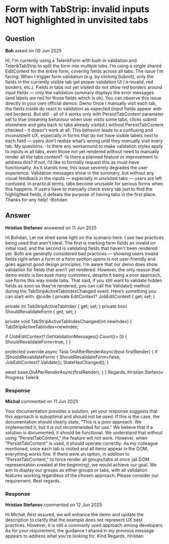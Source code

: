 # Form with TabStrip: invalid inputs NOT highlighted in unvisited tabs

## Question

**Boh** asked on 09 Jun 2025

Hi, I'm currently using a TelerikForm with built-in validation and TelerikTabStrip to split the form into multiple tabs. I’m using a single shared EditContext for the entire form, covering fields across all tabs. The issue I'm facing: When I trigger form validation (e.g. by clicking Submit), only the fields in the currently visible tab get proper validation UI (.k-invalid, red borders, etc.). Fields in tabs not yet visited do not show red borders around input fields — only the validation summary displays the error messages (and labels are red for those fields which is ok). You can observe this issue directly in your own official demos: Demo Once I manually visit each tab, the fields inside do react to validation as expected (input fields appear with red borders). But still - all of it works only with PersistTabContent parameter set to true (meaning behaviour when user visits some tabs, clicks submit elsewhere and gets back to tabs already visited.) without PersistTabContent checked - it doesn't work at all. This behavior leads to a confusing and inconsistent UX, especially in forms that do not have visible labels next to each field — users don’t realize what’s wrong until they manually visit every tab. My questions: -Is there any workaround to make validation styles apply to inputs in all tabs, even those not yet rendered without need to manually render all the tabs content? -Is there a planned feature or improvement to address this? If not, I’d like to formally request this as must-have functionality. As it stands now, this issue severely degrades the user experience. Validation messages show in the summary, but without any visual feedback in the inputs — especially in unvisited tabs — users are left confused. In practical terms, tabs become unusable for serious forms when this happens. If users have to manually check every tab just to find the highlighted fields, it defeats the purpose of having tabs in the first place. Thanks for any help! -Bohdan

## Answer

**Hristian Stefanov** answered on 11 Jun 2025

Hi Bohdan, Let me shed some light on the scenario here. I see two practices being used that aren't ideal. The first is marking form fields as invalid on initial load, and the second is validating fields that haven't been rendered yet. Both are generally considered bad practices — showing users invalid fields right when a form or a form section opens is not user-friendly and goes against good design principles. I’m aware that our demo does show validation for fields that aren’t yet rendered. However, the only reason that demo exists is because many customers, despite it being a poor approach, use forms this way inside tabs. That said, if you still want to validate hidden fields as soon as they're rendered, you can call the Validate() method during the TabStripActiveTabIndexChanged event. Here’s something you can start with: <TelerikTabStrip ActiveTabIndex="@TabStripActiveTabIndex" ActiveTabIndexChanged="@TabStripActiveTabIndexChanged" /> @code {
private EditContext? JobEditContext { get; set; }

private int TabStripActiveTabIndex { get; set; }
private bool ShouldRevalidateForm { get; set; }

private void TabStripActiveTabIndexChanged(int newIndex)
{
TabStripActiveTabIndex=newIndex;

if (JobEditContext?.GetValidationMessages().Count()> 0)
{ ShouldRevalidateForm=true; }
}

protected override async Task OnAfterRenderAsync(bool firstRender)
{
if (ShouldRevalidateForm)
{
ShouldRevalidateForm=false; JobEditContext?.Validate(); StateHasChanged();
}

await base.OnAfterRenderAsync(firstRender);
}
} Regards, Hristian Stefanov Progress Telerik

### Response

**Michał** commented on 11 Jun 2025

Your documentation provides a solution, yet your response suggests that this approach is suboptimal and should not be used. If this is the case, the documentation should clearly state, "This is a poor approach. We implemented it, but it is not recommended for use." We believe that if a solution is documented, it should be functional. We understand that without using "PersistTabContent," the feature will not work. However, when "PersistTabContent" is used, it should operate correctly. As my colleague mentioned, once each tab is visited and all items appear in the DOM, everything works fine. If there were an option, in addition to "PersistTabContent," to force render all groups/tabs at once (all DOM representation created at the beginning), we would achieve our goal. We aim to display our groups as either groups or tabs, with all validation features working regardless of the chosen approach. Please consider our requirement. Best regards.

### Response

**Hristian Stefanov** commented on 12 Jun 2025

Hi Michał, Rest assured, we will enhance the demo and update the description to clarify that the example does not represent UX best practices. However, it is still a commonly used approach among developers. As for your requirement, the guidance I shared in my previous message appears to address what you're looking for. Kind Regards, Hristian
